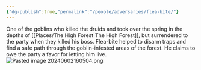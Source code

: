 ```yaml
---
{"dg-publish":true,"permalink":"/people/adversaries/flea-bite/"}
---
```


One of the goblins who killed the druids and took over the spring in the depths of [[Places/The High Forest\|The High Forest]], but surrendered to the party when they killed his boss.  Flea-bite helped to disarm traps and find a safe path through the goblin-infested areas of the forest.  He claims to owe the party a favor for letting him live.  
![Pasted image 20240602160504.png](/img/user/Z_Attachments/Pasted%20image%2020240602160504.png)
